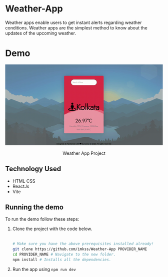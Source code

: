 # Weather-App
Weather apps enable users to get instant alerts regarding weather conditions. Weather apps are the simplest method to know about the updates of the upcoming weather.

# Demo
![Weather-App Project](./weather_App.gif)
<center><figcaption>Weather App Project</figcaption></center>

## Technology Used

- HTML CSS
- ReactJs
- Vite


## Running the demo

To run the demo follow these steps:

1. Clone the project with the code below.
    ```sh

    # Make sure you have the above prerequisites installed already!
    git clone https://github.com/imkss/Weather-App PROVIDER_NAME
    cd PROVIDER_NAME # Navigate to the new folder.
    npm install # Installs all the dependencies.
    ```
2. Run the app using `npm run dev`
<br/>
